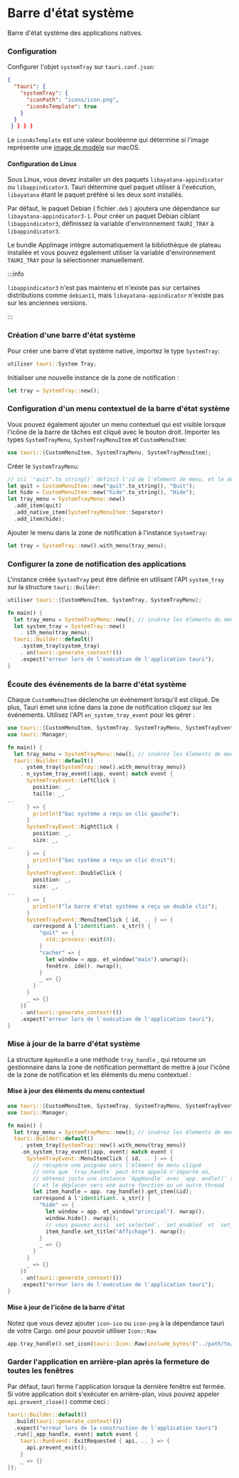 # Barre d'état système

Barre d'état système des applications natives.

### Configuration

Configurer l'objet `systemTray` sur `tauri.conf.json`:

```json
{
  "tauri": {
    "systemTray": {
      "iconPath": "icons/icon.png",
      "iconAsTemplate": true
    }
  }
 } } } }
```

Le `iconAsTemplate` est une valeur booléenne qui détermine si l'image représente une [image de modèle][] sur macOS.

#### Configuration de Linux

Sous Linux, vous devez installer un des paquets `libayatana-appindicator` ou `libappindicator3`. Tauri détermine quel paquet utiliser à l'exécution, `libayatana` étant le paquet préféré si les deux sont installés.

Par défaut, le paquet Debian ( fichier`.deb` ) ajoutera une dépendance sur `libayatana-appindicator3-1`. Pour créer un paquet Debian ciblant `libappindicator3`, définissez la variable d'environnement `TAURI_TRAY` à `libappindicator3`.

Le bundle AppImage intègre automatiquement la bibliothèque de plateau installée et vous pouvez également utiliser la variable d'environnement `TAURI_TRAY` pour la sélectionner manuellement.

:::info

`libappindicator3` n'est pas maintenu et n'existe pas sur certaines distributions comme `debian11`, mais `libayatana-appindicator` n'existe pas sur les anciennes versions.

:::

### Création d'une barre d'état système

Pour créer une barre d'état système native, importez le type `SystemTray`:

```rust
utiliser tauri::System Tray;
```

Initialiser une nouvelle instance de la zone de notification :

```rust
let tray = SystemTray::new();
```

### Configuration d'un menu contextuel de la barre d'état système

Vous pouvez également ajouter un menu contextuel qui est visible lorsque l'icône de la barre de tâches est cliqué avec le bouton droit. Importer les types `SystemTrayMenu`, `SystemTrayMenuItem` et `CustomMenuItem`:

```rust
use tauri::{CustomMenuItem, SystemTrayMenu, SystemTrayMenuItem};
```

Créer le `SystemTrayMenu`:

```rust
// ici `"quit".to_string()` définit l'id de l'élément de menu, et le deuxième paramètre est l'étiquette de l'élément de menu.
let quit = CustomMenuItem::new("quit".to_string(), "Quit");
let hide = CustomMenuItem::new("hide".to_string(), "Hide");
let tray_menu = SystemTrayMenu::new()
  .add_item(quit)
  .add_native_item(SystemTrayMenuItem::Separator)
  .add_item(hide);
```

Ajouter le menu dans la zone de notification à l'instance `SystemTray`:

```rust
let tray = SystemTray::new().with_menu(tray_menu);
```

### Configurer la zone de notification des applications

L'instance créée `SystemTray` peut être définie en utilisant l'API `system_tray` sur la structure `tauri::Builder`:

```rust
utiliser tauri::{CustomMenuItem, SystemTray, SystemTrayMenu};

fn main() {
  let tray_menu = SystemTrayMenu::new(); // insérez les éléments du menu ici
  let system_tray = SystemTray::new()
    . ith_menu(tray_menu);
  tauri::Builder::default()
    .system_tray(system_tray)
    . un(tauri::generate_context!())
    .expect("erreur lors de l'exécution de l'application tauri");
}
```

### Écoute des événements de la barre d'état système

Chaque `CustomMenuItem` déclenche un événement lorsqu'il est cliqué. De plus, Tauri émet une icône dans la zone de notification cliquez sur les événements. Utilisez l'API `on_system_tray_event` pour les gérer :

```rust
use tauri::{CustomMenuItem, SystemTray, SystemTrayMenu, SystemTrayEvent};
use tauri::Manager;

fn main() {
  let tray_menu = SystemTrayMenu::new(); // insérez les éléments de menu ici
  tauri::Builder::default()
    . ystem_tray(SystemTray::new().with_menu(tray_menu))
    . n_system_tray_event(|app, event| match event {
      SystemTrayEvent::LeftClick {
        position: _,
        taille: _,
..
      } => {
        println!("bac système a reçu un clic gauche");
      }
      SystemTrayEvent::RightClick {
        position: _,
        size: _,
..
      } => {
        println!("bac système a reçu un clic droit");
      }
      SystemTrayEvent::DoubleClick {
        position: _,
        size: _,
..
      } => {
        println!("la barre d'état système a reçu un double clic");
      }
      SystemTrayEvent::MenuItemClick { id, .. } => {
        correspond à l'identifiant. s_str() {
          "quit" => {
            std::process::exit(0);
          }
          "cacher" => {
            let window = app. et_window("main").unwrap();
            fenêtre. idé(). nwrap();
          }
          _ => {}
        }
      }
      _ => {}
    })
    . un(tauri::generate_context!())
    .expect("erreur lors de l'exécution de l'application tauri");
}
```

### Mise à jour de la barre d'état système

La structure `AppHandle` a une méthode `tray_handle` , qui retourne un gestionnaire dans la zone de notification permettant de mettre à jour l'icône de la zone de notification et les éléments du menu contextuel :

#### Mise à jour des éléments du menu contextuel

```rust
use tauri::{CustomMenuItem, SystemTray, SystemTrayMenu, SystemTrayEvent};
use tauri::Manager;

fn main() {
  let tray_menu = SystemTrayMenu::new(); // insérez les éléments de menu ici
  tauri::Builder::default()
    . ystem_tray(SystemTray::new().with_menu(tray_menu))
    .on_system_tray_event(|app, event| match event {
      SystemTrayEvent::MenuItemClick { id, .. } => {
        // récupère une poignée vers l'élément de menu cliqué
        // note que `tray_handle` peut être appelé n'importe où,
        // obtenez juste une instance `AppHandle` avec `app. andle()` sur le crochet d'installation
        // et le déplacer vers une autre fonction ou un autre thread
        let item_handle = app. ray_handle().get_item(&id);
        correspond à l'identifiant. s_str() {
          "hide" => {
            let window = app. et_window("principal"). nwrap();
            window.hide(). nwrap();
            // vous pouvez aussi `set_selected`, `set_enabled` et `set_native_image` (macOS seulement).
            item_handle.set_title("Affichage"). nwrap();
          }
          _ => {}
        }
      }
      _ => {}
    })
    . un(tauri::generate_context!())
    .expect("erreur lors de l'exécution de l'application tauri");
}
```

#### Mise à jour de l'icône de la barre d'état

Notez que vous devez ajouter `icon-ico` ou `icon-png` à la dépendance tauri de votre Cargo. oml pour pouvoir utiliser `Icon::Raw`

```rust
app.tray_handle().set_icon(tauri::Icon::Raw(include_bytes!("../path/to/myicon.ico").to_vec())).unwrap();
```

### Garder l'application en arrière-plan après la fermeture de toutes les fenêtres

Par défaut, tauri ferme l'application lorsque la dernière fenêtre est fermée. Si votre application doit s'exécuter en arrière-plan, vous pouvez appeler `api.prevent_close()` comme ceci :

```rust
tauri::Builder::default()
  .build(tauri::generate_context!())
  .expect("erreur lors de la construction de l'application tauri")
  .run(|_app_handle, event| match event {
    tauri::RunEvent::ExitRequested { api, .. } => {
      api.prevent_exit();
    }
    _ => {}
});
```

[image de modèle]: https://developer.apple.com/documentation/appkit/nsimage/1520017-template?language=objc
